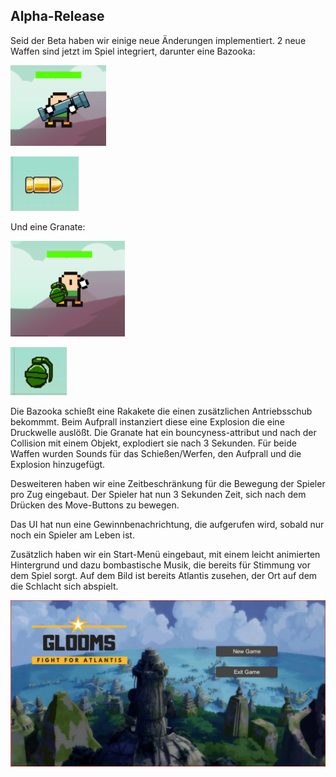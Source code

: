 ## Alpha-Release

Seid der Beta haben wir einige neue Änderungen implementiert.
2 neue Waffen sind jetzt im Spiel integriert, darunter eine Bazooka:

![](./images/BazookaHuman.PNG)

![](./images/BazookaBullet1.PNG)


Und eine Granate:

![](./images/GrenadeHuman.PNG)

![](./images/Grenade1.PNG)

Die Bazooka schießt eine Rakakete die einen zusätzlichen Antriebsschub bekommmt. Beim Aufprall instanziert diese eine Explosion
die eine Druckwelle auslößt.
Die Granate hat ein bouncyness-attribut und nach der Collision mit einem Objekt, explodiert sie nach 3 Sekunden.
Für beide Waffen wurden Sounds für das Schießen/Werfen, den Aufprall und die Explosion hinzugefügt.

Desweiteren haben wir eine Zeitbeschränkung für die Bewegung der Spieler pro Zug eingebaut.
Der Spieler hat nun 3 Sekunden Zeit, sich nach dem Drücken des Move-Buttons zu bewegen.

Das UI hat nun eine Gewinnbenachrichtung, die aufgerufen wird, sobald nur noch ein Spieler am Leben ist.

Zusätzlich haben wir ein Start-Menü eingebaut, mit einem leicht animierten Hintergrund und dazu bombastische Musik, die bereits für Stimmung vor dem Spiel sorgt. Auf dem Bild ist bereits Atlantis zusehen, der Ort auf dem die Schlacht sich abspielt.

![](./images/atlantisMenu.PNG)



